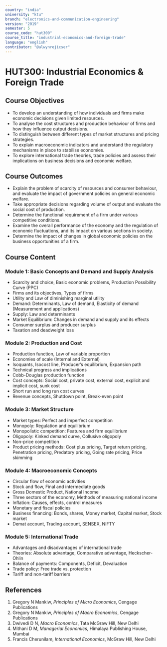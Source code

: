 ```yaml
---
country: "india"
university: "ktu"
branch: "electronics-and-communication-engineering"
version: "2019"
semester: 5
course_code: "hut300"
course_title: "industrial-economics-and-foreign-trade"
language: "english"
contributor: "@alwynrejicser"
---
```


# HUT300: Industrial Economics & Foreign Trade

## Course Objectives

- To develop an understanding of how individuals and firms make economic decisions given limited resources.
- To analyse the cost structures and production behaviour of firms and how they influence output decisions.
- To distinguish between different types of market structures and pricing strategies.
- To explain macroeconomic indicators and understand the regulatory mechanisms in place to stabilise economies.
- To explore international trade theories, trade policies and assess their implications on business decisions and economic welfare.

## Course Outcomes

- Explain the problem of scarcity of resources and consumer behaviour, and evaluate the impact of government policies on general economic welfare.  
- Take appropriate decisions regarding volume of output and evaluate the social cost of production.  
- Determine the functional requirement of a firm under various competitive conditions.  
- Examine the overall performance of the economy and the regulation of economic fluctuations, and its impact on various sections in society.  
- Determine the impact of changes in global economic policies on the business opportunities of a firm.  

## Course Content

### Module 1: Basic Concepts and Demand and Supply Analysis

- Scarcity and choice, Basic economic problems, Production Possibility Curve (PPC)
- Firms and its objectives, Types of firms
- Utility and Law of diminishing marginal utility
- Demand: Determinants, Law of demand, Elasticity of demand (Measurement and applications)
- Supply: Law and determinants
- Market Equilibrium: Changes in demand and supply and its effects
- Consumer surplus and producer surplus
- Taxation and deadweight loss

### Module 2: Production and Cost

- Production function, Law of variable proportion
- Economies of scale (Internal and External)
- Isoquants, Isocost line, Producer’s equilibrium, Expansion path
- Technical progress and implications
- Cobb-Douglas production function
- Cost concepts: Social cost, private cost, external cost, explicit and implicit cost, sunk cost
- Short run and long run cost curves
- Revenue concepts, Shutdown point, Break-even point

### Module 3: Market Structure

- Market types: Perfect and imperfect competition
- Monopoly: Regulation and equilibrium
- Monopolistic competition: Features and firm equilibrium
- Oligopoly: Kinked demand curve, Collusive oligopoly
- Non-price competition
- Product pricing methods: Cost plus pricing, Target return pricing, Penetration pricing, Predatory pricing, Going rate pricing, Price skimming

### Module 4: Macroeconomic Concepts

- Circular flow of economic activities
- Stock and flow, Final and intermediate goods
- Gross Domestic Product, National Income
- Three sectors of the economy, Methods of measuring national income
- Inflation: Causes, effects, control measures
- Monetary and fiscal policies
- Business financing: Bonds, shares, Money market, Capital market, Stock market
- Demat account, Trading account, SENSEX, NIFTY

### Module 5: International Trade

- Advantages and disadvantages of international trade
- Theories: Absolute advantage, Comparative advantage, Heckscher-Ohlin
- Balance of payments: Components, Deficit, Devaluation
- Trade policy: Free trade vs. protection
- Tariff and non-tariff barriers

## References

1. Gregory N Mankiw, *Principles of Micro Economics*, Cengage Publications  
2. Gregory N Mankiw, *Principles of Macro Economics*, Cengage Publications  
3. Dwivedi D N, *Macro Economics*, Tata McGraw Hill, New Delhi  
4. Mithani D M, *Managerial Economics*, Himalaya Publishing House, Mumbai  
5. Francis Cherunilam, *International Economics*, McGraw Hill, New Delhi

